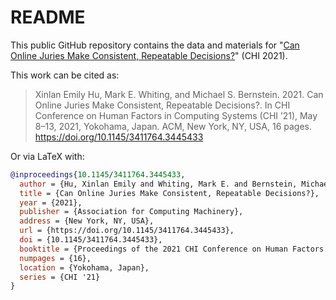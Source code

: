 # README
This public GitHub repository contains the data and materials for "[Can Online Juries Make Consistent, Repeatable Decisions?](https://hci.stanford.edu/publications/2021/juries/HuWhitingBernstein_JuriesConsistentDecisions_CHI2021.pdf)" (CHI 2021).

This work can be cited as: 
> Xinlan Emily Hu, Mark E. Whiting, and Michael S. Bernstein. 2021. Can Online Juries Make Consistent, Repeatable Decisions?. In CHI Conference on Human Factors in Computing Systems (CHI ’21), May 8–13, 2021, Yokohama, Japan. ACM, New York, NY, USA, 16 pages. https://doi.org/10.1145/3411764.3445433

Or via LaTeX with: 
```bibtex
@inproceedings{10.1145/3411764.3445433, 
  author = {Hu, Xinlan Emily and Whiting, Mark E. and Bernstein, Michael S. }, 
  title = {Can Online Juries Make Consistent, Repeatable Decisions?}, 
  year = {2021}, 
  publisher = {Association for Computing Machinery}, 
  address = {New York, NY, USA}, 
  url = {https://doi.org/10.1145/3411764.3445433}, 
  doi = {10.1145/3411764.3445433}, 
  booktitle = {Proceedings of the 2021 CHI Conference on Human Factors in Computing Systems}, 
  numpages = {16}, 
  location = {Yokohama, Japan}, 
  series = {CHI '21}
}
```
